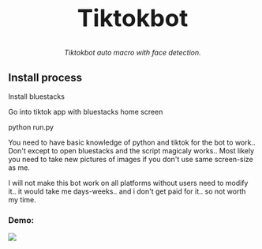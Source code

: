 <h1 align="center" style="font-size: 3rem;">
Tiktokbot
</h1>
<p align="center">
 <em>Tiktokbot auto macro with face detection.</em></p>

<p align="center"><h2>Install process</h2><p>
Install bluestacks<p>
Go into tiktok app with bluestacks home screen<p>
python run.py

You need to have basic knowledge of python and tiktok for the bot to work.. Don't except to open bluestacks and the script magicaly works.. Most likely you need to take new pictures of images if you don't use same screen-size as me.

I will not make this bot work on all platforms without users need to modify it.. it would take me days-weeks.. and i don't get paid for it.. so not worth my time. 
 <p>
  
  ### Demo:
 
 ![](img/demo.gif)
